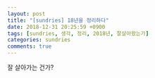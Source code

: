 ```yaml
---
layout: post
title: "[sundries] 18년을 정리하다"
date: 2018-12-31 20:25:59 +0900
tags: [sundries, 생각, 정리, 2018년, 잘살아왔는가]
categories: sundries
comments: true
---
```


잘 살아가는 건가?